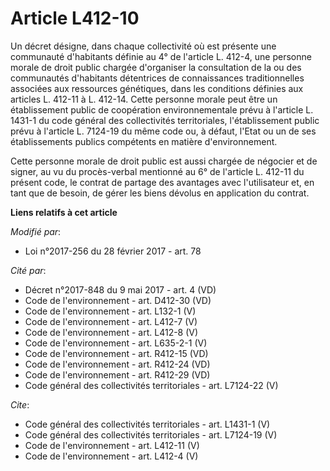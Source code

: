 # Article L412-10

Un décret désigne, dans chaque collectivité où est présente une communauté d'habitants définie au 4° de l'article L. 412-4,
une personne morale de droit public chargée d'organiser la consultation de la ou des communautés d'habitants détentrices de
connaissances traditionnelles associées aux ressources génétiques, dans les conditions définies aux articles L. 412-11 à L.
412-14. Cette personne morale peut être un établissement public de coopération environnementale prévu à l'article L. 1431-1
du code général des collectivités territoriales, l'établissement public prévu à l'article L. 7124-19 du même code ou, à
défaut, l'Etat ou un de ses établissements publics compétents en matière d'environnement. 

Cette personne morale de droit public est aussi chargée de négocier et de signer, au vu du procès-verbal mentionné au 6° de
l'article L. 412-11 du présent code, le contrat de partage des avantages avec l'utilisateur et, en tant que de besoin, de
gérer les biens dévolus en application du contrat.

**Liens relatifs à cet article**

_Modifié par_:

  - Loi n°2017-256 du 28 février 2017 - art. 78

_Cité par_:

  - Décret n°2017-848 du 9 mai 2017 - art. 4 (VD)
  - Code de l'environnement - art. D412-30 (VD)
  - Code de l'environnement - art. L132-1 (V)
  - Code de l'environnement - art. L412-7 (V)
  - Code de l'environnement - art. L412-8 (V)
  - Code de l'environnement - art. L635-2-1 (V)
  - Code de l'environnement - art. R412-15 (VD)
  - Code de l'environnement - art. R412-24 (VD)
  - Code de l'environnement - art. R412-29 (VD)
  - Code général des collectivités territoriales - art. L7124-22 (V)

_Cite_:

  - Code général des collectivités territoriales - art. L1431-1 (V)
  - Code général des collectivités territoriales - art. L7124-19 (V)
  - Code de l'environnement - art. L412-11 (V)
  - Code de l'environnement - art. L412-4 (V)
